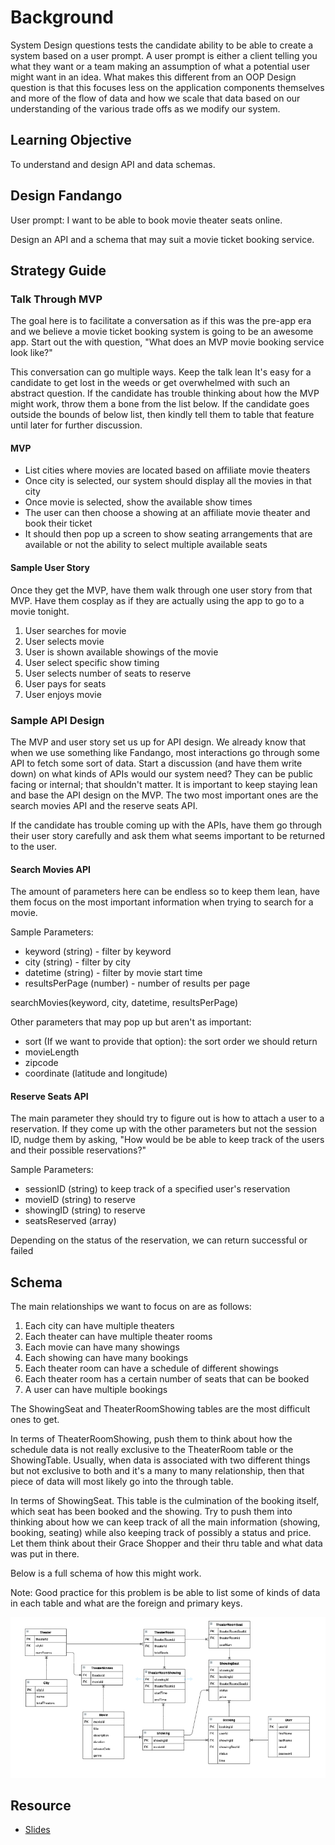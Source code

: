 # Background

System Design questions tests the candidate ability to be able to create a system based on a user prompt. A user prompt is either a client telling you what they want or a team making an assumption of what a potential user might want in an idea. What makes this different from an OOP Design question is that this focuses less on the application components themselves and more of the flow of data and how we scale that data based on our understanding of the various trade offs as we modify our system.

## Learning Objective
To understand and design API and data schemas. 

## Design Fandango

User prompt: I want to be able to book movie theater seats online.

Design an API and a schema that may suit a movie ticket booking service.

## Strategy Guide

### Talk Through MVP

The goal here is to facilitate a conversation as if this was the pre-app era and we believe a movie ticket booking system is going to be an awesome app. Start out the with question, "What does an MVP movie booking service look like?"

This conversation can go multiple ways. Keep the talk lean It's easy for a candidate to get lost in the weeds or get overwhelmed with such an abstract question. If the candidate has trouble thinking about how the MVP might work, throw them a bone from the list below. If the candidate goes outside the bounds of below list, then kindly tell them to table that feature until later for further discussion.

#### MVP

- List cities where movies are located based on affiliate movie theaters
- Once city is selected, our system should display all the movies in that city
- Once movie is selected, show the available show times
- The user can then choose a showing at an affiliate movie theater and book their ticket
- It should then pop up a screen to show seating arrangements that are available or not the ability to select multiple available seats

#### Sample User Story

Once they get the MVP, have them walk through one user story from that MVP. Have them cosplay as if they are actually using the app to go to a movie tonight.

1. User searches for movie
2. User selects movie
3. User is shown available showings of the movie
4. User select specific show timing
5. User selects number of seats to reserve
6. User pays for seats
7. User enjoys movie

### Sample API Design

The MVP and user story set us up for API design. We already know that when we use something like Fandango, most interactions go through some API to fetch some sort of data. Start a discussion (and have them write down) on what kinds of APIs would our system need? They can be public facing or internal; that shouldn't matter. It is important to keep staying lean and base the API design on the MVP. The two most important ones are the search movies API and the reserve seats API.

If the candidate has trouble coming up with the APIs, have them go through their user story carefully and ask them what seems important to be returned to the user.

#### Search Movies API

The amount of parameters here can be endless so to keep them lean, have them focus on the most important information when trying to search for a movie.

Sample Parameters:

- keyword (string) - filter by keyword
- city (string) - filter by city
- datetime (string) - filter by movie start time
- resultsPerPage (number) - number of results per page

searchMovies(keyword, city, datetime, resultsPerPage)

Other parameters that may pop up but aren't as important:

- sort (If we want to provide that option): the sort order we should return
- movieLength
- zipcode
- coordinate (latitude and longitude)

#### Reserve Seats API

The main parameter they should try to figure out is how to attach a user to a reservation. If they come up with the other parameters but not the session ID, nudge them by asking, "How would be be able to keep track of the users and their possible reservations?"

Sample Parameters:

- sessionID (string) to keep track of a specified user's reservation
- movieID (string) to reserve
- showingID (string) to reserve
- seatsReserved (array)

Depending on the status of the reservation, we can return successful or failed

## Schema

The main relationships we want to focus on are as follows:

1. Each city can have multiple theaters
2. Each theater can have multiple theater rooms
3. Each movie can have many showings
4. Each showing can have many bookings
5. Each theater room can have a schedule of different showings
6. Each theater room has a certain number of seats that can be booked
7. A user can have multiple bookings

The ShowingSeat and TheaterRoomShowing tables are the most difficult ones to get.

In terms of TheaterRoomShowing, push them to think about how the schedule data is not really exclusive to the TheaterRoom table or the ShowingTable. Usually, when data is associated with two different things but not exclusive to both and it's a many to many relationship, then that piece of data will most likely go into the through table.

In terms of ShowingSeat. This table is the culmination of the booking itself, which seat has been booked and the showing. Try to push them into thinking about how we can keep track of all the main information (showing, booking, seating) while also keeping track of possibly a status and price. Let them think about their Grace Shopper and their thru table and what data was put in there.

Below is a full schema of how this might work.

Note: Good practice for this problem is be able to list some of kinds of data in each table and what are the foreign and primary keys.

![Sample Schema](fandangoSchema.png)

## Resource 
* [Slides](https://docs.google.com/presentation/d/193jFiXuu_JjSSprokhDdICJBnqrfM7fvzp8hcdHpZak/edit?usp=sharing)
